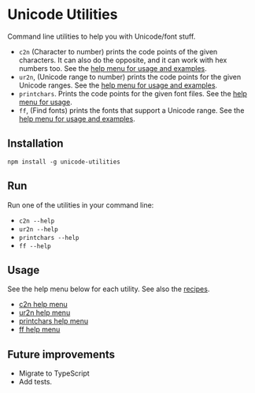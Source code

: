# Unicode Utilities

Command line utilities to help you with Unicode/font stuff.

- `c2n` (Character to number) prints the code points of the given characters. It can also do the opposite, and it can work with hex numbers too. See the [help menu for usage and examples](help/c2n.txt).
- `ur2n`, (Unicode range to number) prints the code points for the given Unicode ranges. See the [help menu for usage and examples](help/ur2n.txt).
- `printchars`. Prints the code points for the given font files. See the [help menu for usage](help/printchars.txt).
- `ff`, (Find fonts) prints the fonts that support a Unicode range. See the [help menu for usage and examples](help/ff.txt).

## Installation

`npm install -g unicode-utilities`

## Run

Run one of the utilities in your command line:

- `c2n --help`
- `ur2n --help`
- `printchars --help`
- `ff --help`

## Usage

See the help menu below for each utility. See also the [recipes](recipes.md).

- [c2n help menu](help/c2n.txt)
- [ur2n help menu](help/ur2n.txt)
- [printchars help menu](help/printchars.txt)
- [ff help menu](help/ff.txt)

## Future improvements

- Migrate to TypeScript
- Add tests.
